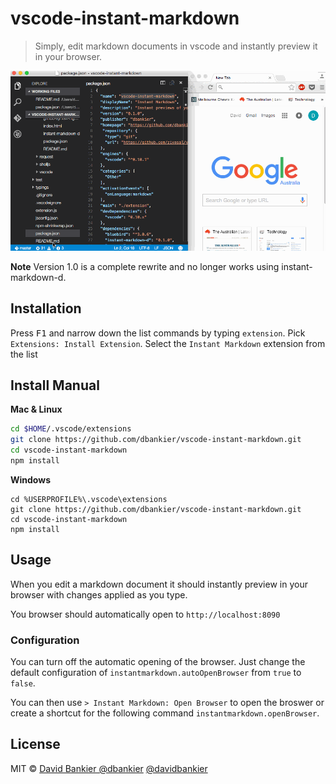 # vscode-instant-markdown

> Simply, edit markdown documents in vscode and instantly preview it in your browser.

![screencast](./vscode-instant-markdown.gif)

**Note** Version 1.0 is a complete rewrite and no longer works using instant-markdown-d.

## Installation

Press <kbd>F1</kbd> and narrow down the list commands by typing `extension`. Pick `Extensions: Install Extension`.
Select the `Instant Markdown` extension from the list

## Install Manual

**Mac & Linux**
```sh
cd $HOME/.vscode/extensions
git clone https://github.com/dbankier/vscode-instant-markdown.git
cd vscode-instant-markdown
npm install
```

**Windows**
```
cd %USERPROFILE%\.vscode\extensions
git clone https://github.com/dbankier/vscode-instant-markdown.git
cd vscode-instant-markdown
npm install
```

## Usage

When you edit a markdown document it should instantly preview in your browser with changes applied as you type.

You browser should automatically open to `http://localhost:8090`

### Configuration

You can turn off the automatic opening of the browser. Just change the default configuration of `instantmarkdown.autoOpenBrowser` from `true` to `false`.

You can then use `> Instant Markdown: Open Browser` to open the broswer or create a shortcut for the following command `instantmarkdown.openBrowser`.



## License

MIT © [David Bankier @dbankier](https://github.com/dbankier)
[@davidbankier](https://twitter.com/davidbankier)
